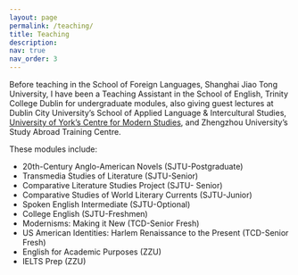 ```yaml
---
layout: page
permalink: /teaching/
title: Teaching
description:
nav: true
nav_order: 3
---
```


Before teaching in the School of Foreign Languages, Shanghai Jiao Tong University, I have been a Teaching Assistant in the School of English, Trinity College Dublin for undergraduate modules, also giving guest lectures at Dublin City University’s School of Applied Language & Intercultural Studies, [University of York’s Centre for Modern Studies](https://www.york.ac.uk/modernstudies/events/2019-20/summer/linguistic-landscape/), and Zhengzhou University’s Study Abroad Training Centre. 

These modules include:
-   20th-Century Anglo-American Novels (SJTU-Postgraduate)
-	Transmedia Studies of Literature (SJTU-Senior)
-	Comparative Literature Studies Project (SJTU- Senior)
-	Comparative Studies of World Literary Currents (SJTU-Junior)
-	Spoken English Intermediate (SJTU-Optional)
-	College English (SJTU-Freshmen)
-	Modernisms: Making it New (TCD-Senior Fresh)
-	US American Identities: Harlem Renaissance to the Present (TCD-Senior Fresh)
-	English for Academic Purposes (ZZU)
-	IELTS Prep (ZZU)
